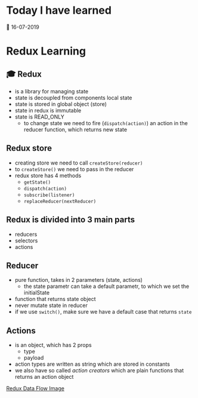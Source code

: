 # Today I have learned

:calendar: 16-07-2019

# Redux Learning

## :mortar_board: Redux
- is a library for managing state
- state is decoupled from components local state
- state is stored in global object (store)
- state in redux is immutable
- state is READ_ONLY
  - to change state we need to fire (```dispatch(action)```) an action in the reducer function, which returns new state

## Redux store
- creating store we need to call ```createStore(reducer)```
- to ```createStore()``` we need to pass in the reducer
- redux store has 4 methods
  - ```getState()```
  - ```dispatch(action)```
  - ```subscribe(listener)```
  - ```replaceReducer(nextReducer)```

## Redux is divided into 3 main parts
- reducers
- selectors
- actions

## Reducer
- pure function, takes in 2 parameters (state, actions)
  - the state parametr can take a default parametr, to which we set the initialState
- function that returns state object
- never mutate state in reducer
- if we use ```switch()```, make sure we have a default case that returns ```state```

## Actions
- is an object, which has 2 props
  - type
  - payload
- action types are written as string which are stored in constants
- we also have so called _action creators_ which are plain functions that returns an action object

[Redux Data Flow Image](http://slides.com/jenyaterpil/redux-from-twitter-hype-to-production#/9)
